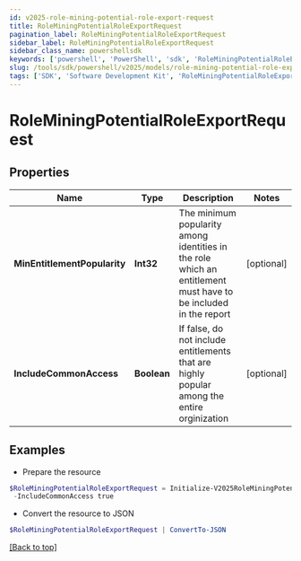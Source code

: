 ```yaml
---
id: v2025-role-mining-potential-role-export-request
title: RoleMiningPotentialRoleExportRequest
pagination_label: RoleMiningPotentialRoleExportRequest
sidebar_label: RoleMiningPotentialRoleExportRequest
sidebar_class_name: powershellsdk
keywords: ['powershell', 'PowerShell', 'sdk', 'RoleMiningPotentialRoleExportRequest', 'V2025RoleMiningPotentialRoleExportRequest'] 
slug: /tools/sdk/powershell/v2025/models/role-mining-potential-role-export-request
tags: ['SDK', 'Software Development Kit', 'RoleMiningPotentialRoleExportRequest', 'V2025RoleMiningPotentialRoleExportRequest']
---
```



# RoleMiningPotentialRoleExportRequest

## Properties

Name | Type | Description | Notes
------------ | ------------- | ------------- | -------------
**MinEntitlementPopularity** | **Int32** | The minimum popularity among identities in the role which an entitlement must have to be included in the report | [optional] 
**IncludeCommonAccess** | **Boolean** | If false, do not include entitlements that are highly popular among the entire orginization | [optional] 

## Examples

- Prepare the resource
```powershell
$RoleMiningPotentialRoleExportRequest = Initialize-V2025RoleMiningPotentialRoleExportRequest  -MinEntitlementPopularity 0 `
 -IncludeCommonAccess true
```

- Convert the resource to JSON
```powershell
$RoleMiningPotentialRoleExportRequest | ConvertTo-JSON
```


[[Back to top]](#) 

